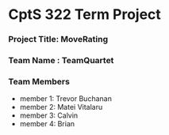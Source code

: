 # CptS 322 Term Project
### Project Title: MoveRating
### Team Name : TeamQuartet
### Team Members 
* member 1:
Trevor Buchanan
* member 2:
Matei Vitalaru
* member 3:
Calvin
* member 4:
Brian